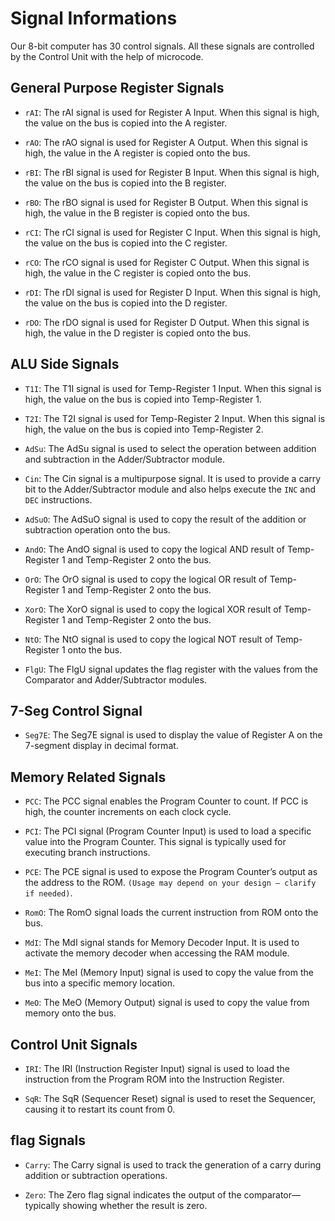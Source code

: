 # Signal Informations
Our 8-bit computer has 30 control signals. All these signals are controlled by the Control Unit with the help of microcode.


## General Purpose Register Signals
* `rAI`: The rAI signal is used for Register A Input. When this signal is high, the value on the bus is copied into the A register.

* `rAO`: The rAO signal is used for Register A Output. When this signal is high, the value in the A register is copied onto the bus.

* `rBI`: The rBI signal is used for Register B Input. When this signal is high, the value on the bus is copied into the B register.

* `rBO`: The rBO signal is used for Register B Output. When this signal is high, the value in the B register is copied onto the bus.

* `rCI`: The rCI signal is used for Register C Input. When this signal is high, the value on the bus is copied into the C register.

* `rCO`: The rCO signal is used for Register C Output. When this signal is high, the value in the C register is copied onto the bus.

* `rDI`: The rDI signal is used for Register D Input. When this signal is high, the value on the bus is copied into the D register.

* `rDO`: The rDO signal is used for Register D Output. When this signal is high, the value in the D register is copied onto the bus.

## ALU Side Signals
* `T1I`: The T1I signal is used for Temp-Register 1 Input. When this signal is high, the value on the bus is copied into Temp-Register 1.

* `T2I`: The T2I signal is used for Temp-Register 2 Input. When this signal is high, the value on the bus is copied into Temp-Register 2.

* `AdSu`: The AdSu signal is used to select the operation between addition and subtraction in the Adder/Subtractor module.

* `Cin`: The Cin signal is a multipurpose signal. It is used to provide a carry bit to the Adder/Subtractor module and also helps execute the `INC` and `DEC` instructions.

* `AdSuO`: The AdSuO signal is used to copy the result of the addition or subtraction operation onto the bus.

* `AndO`: The AndO signal is used to copy the logical AND result of Temp-Register 1 and Temp-Register 2 onto the bus.

* `OrO`: The OrO signal is used to copy the logical OR result of Temp-Register 1 and Temp-Register 2 onto the bus.

* `XorO`: The XorO signal is used to copy the logical XOR result of Temp-Register 1 and Temp-Register 2 onto the bus.

* `NtO`: The NtO signal is used to copy the logical NOT result of Temp-Register 1 onto the bus.

* `FlgU`: The FlgU signal updates the flag register with the values from the Comparator and Adder/Subtractor modules.

## 7-Seg Control Signal
* `Seg7E`: The Seg7E signal is used to display the value of Register A on the 7-segment display in decimal format.

## Memory Related Signals
* `PCC`: The PCC signal enables the Program Counter to count. If PCC is high, the counter increments on each clock cycle.

* `PCI`: The PCI signal (Program Counter Input) is used to load a specific value into the Program Counter. This signal is typically used for executing branch instructions.

* `PCE`: The PCE signal is used to expose the Program Counter’s output as the address to the ROM. `(Usage may depend on your design – clarify if needed)`.

* `RomO`: The RomO signal loads the current instruction from ROM onto the bus.

* `MdI`: The MdI signal stands for Memory Decoder Input. It is used to activate the memory decoder when accessing the RAM module.

* `MeI`: The MeI (Memory Input) signal is used to copy the value from the bus into a specific memory location.

* `MeO`: The MeO (Memory Output) signal is used to copy the value from memory onto the bus.

## Control Unit Signals
* `IRI`: The IRI (Instruction Register Input) signal is used to load the instruction from the Program ROM into the Instruction Register.

* `SqR`: The SqR (Sequencer Reset) signal is used to reset the Sequencer, causing it to restart its count from 0.

## flag Signals
* `Carry`: The Carry signal is used to track the generation of a carry during addition or subtraction operations.

* `Zero`: The Zero flag signal indicates the output of the comparator—typically showing whether the result is zero.
